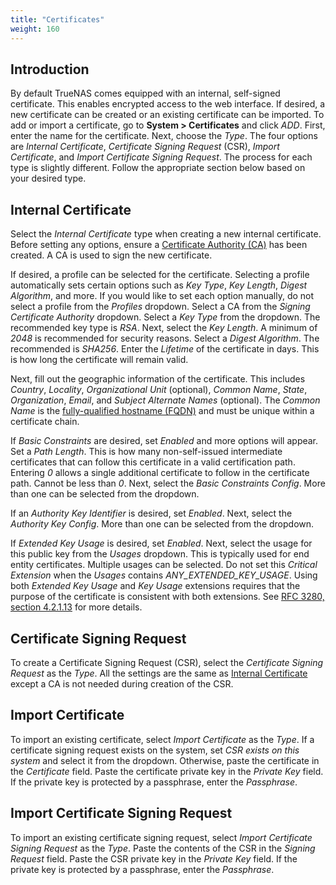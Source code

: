 ```yaml
---
title: "Certificates"
weight: 160
---
```


## Introduction

By default TrueNAS comes equipped with an internal, self-signed certificate.
This enables encrypted access to the web interface. If desired, a new
certificate can be created or an existing certificate can be imported. To
add or import a certificate, go to **System > Certificates** and click *ADD*.
First, enter the name for the certificate. Next, choose the *Type*. The four
options are *Internal Certificate*, *Certificate Signing Request* (CSR),
*Import Certificate*, and *Import Certificate Signing Request*. The process for
each type is slightly different. Follow the appropriate section below
based on your desired type.

## Internal Certificate

Select the *Internal Certificate* type when creating a new internal certificate.
Before setting any options, ensure a <a href="/hub/initial-setup/security/certificate-authorities/">Certificate
Authority (CA)</a> has been created. A CA is used to sign the new certificate.

If desired, a profile can be selected for the certificate. Selecting a profile
automatically sets certain options such as *Key Type*, *Key Length*, *Digest
Algorithm*, and more. If you would like to set each option manually, do not
select a profile from the *Profiles* dropdown. Select a CA from the *Signing
Certificate Authority* dropdown. Select a *Key Type* from the dropdown. 
The recommended key type is *RSA*. Next, select the *Key Length*. A minimum of
*2048* is recommended for security reasons. Select a *Digest Algorithm*. The
recommended is *SHA256*. Enter the *Lifetime* of the certificate in days. This
is how long the certificate will remain valid.

Next, fill out the geographic information of the certificate. This includes 
*Country*, *Locality*, *Organizational Unit* (optional), *Common Name*, *State*,
*Organization*, *Email*, and *Subject Alternate Names* (optional). The *Common
Name* is the [fully-qualified hostname (FQDN)](https://kb.iu.edu/d/aiuv) and
must be unique within a certificate chain.

If *Basic Constraints* are desired, set *Enabled* and more options will appear.
Set a *Path Length*. This is how many non-self-issued intermediate certificates
that can follow this certificate in a valid certification path. Entering *0*
allows a single additional certificate to follow in the certificate path.
Cannot be less than *0*. Next, select the *Basic Constraints Config*. More than
one can be selected from the dropdown.

If an *Authority Key Identifier* is desired, set *Enabled*. Next, select the
*Authority Key Config*. More than one can be selected from the dropdown.

If *Extended Key Usage* is desired, set *Enabled*. Next, select the usage for
this public key from the *Usages* dropdown. This is typically used for end
entity certificates. Multiple usages can be selected. Do not set this
*Critical Extension* when the *Usages* contains *ANY_EXTENDED_KEY_USAGE*.
Using both *Extended Key Usage* and *Key Usage* extensions requires that the
purpose of the certificate is consistent with both extensions. See
[RFC 3280, section 4.2.1.13](https://www.ietf.org/rfc/rfc3280.txt) for more
details.


## Certificate Signing Request

To create a Certificate Signing Request (CSR), select the *Certificate Signing
Request* as the *Type*. All the settings are the same as
[Internal Certificate](#internal-certificate) except a CA is not needed during
creation of the CSR.

## Import Certificate

To import an existing certificate, select *Import Certificate* as the *Type*.
If a certificate signing request exists on the system, set *CSR exists on this
system* and select it from the dropdown. Otherwise, paste the certificate in the
*Certificate* field. Paste the certificate private key in the *Private Key*
field. If the private key is protected by a passphrase, enter the *Passphrase*.

## Import Certificate Signing Request

To import an existing certificate signing request, select *Import Certificate
Signing Request* as the *Type*. Paste the contents of the CSR in the *Signing
Request* field. Paste the CSR private key in the *Private Key* field. If the
private key is protected by a passphrase, enter the *Passphrase*.
